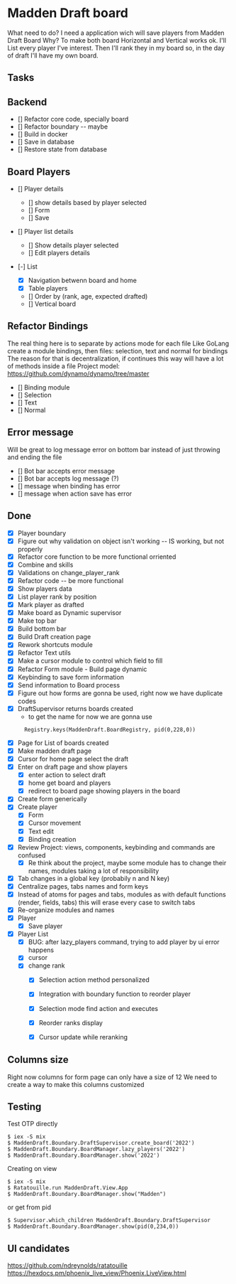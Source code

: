 # Madden Draft board
What need to do?
I need a application wich will save players from Madden Draft Board
Why?
To make both board Horizontal and Vertical works ok.
I'll List every player I've interest.
Then I'll rank they in my board so, in the day of draft I'll have my own board.


## Tasks
## Backend
- [] Refactor core code, specially board
- [] Refactor boundary -- maybe
- [] Build in docker
- [] Save in database
- [] Restore state from database

## Board Players
- [] Player details
  - [] show details based by player selected
  - [] Form
  - [] Save 
- [] Player list details
  - [] Show details player selected
  - [] Edit players details

- [-] List
  - [x] Navigation betwenn board and home
  - [x] Table players
  - [] Order by (rank, age, expected drafted)
  - [] Vertical board


## Refactor Bindings
The real thing here is to separate by actions mode for each file
Like GoLang create a module bindings, then files: selection, text and normal for bindings
The reason for that is decentralization, if continues this way will have a lot of methods inside a file
Project model: https://github.com/dynamo/dynamo/tree/master
- [] Binding module
- [] Selection
- [] Text
- [] Normal

## Error message
  Will be great to log message error on bottom bar instead of just throwing and ending the file
- [] Bot bar accepts error message
- [] Bot bar accepts log message (?)
- [] message when binding has error
- [] message when action save has error

## Done
- [x] Player boundary
- [x] Figure out why validation on object isn't working -- IS working, but not properly
- [x] Refactor core function to be more functional orriented
- [x] Combine and skills
- [x] Validations on change_player_rank
- [x] Refactor code -- be more functional
- [x] Show players data
- [x] List player rank by position
- [x] Mark player as drafted
- [x] Make board as Dynamic supervisor
- [x] Make top bar
- [x] Build bottom bar
- [x] Build Draft creation page
- [x] Rework shortcuts module
- [x] Refactor Text utils
- [x] Make a cursor module to control which field to fill
- [x] Refactor Form module - Build page dynamic
- [x] Keybinding to save form information
- [x] Send information to Board process
- [x] Figure out how forms are gonna be used, right now we have duplicate codes
- [x] DraftSupervisor returns boards created
  - to get the name for now we are gonna use 
  ```
    Registry.keys(MaddenDraft.BoardRegistry, pid(0,228,0))
  ```
- [x] Page for List of boards created
- [x] Make madden draft page
- [x] Cursor for home page select the draft
- [x] Enter on draft page and show players
  - [x] enter action to select draft
  - [x] home get board and players
  - [x] redirect to board page showing players in the board
- [x] Create form generically
- [x] Create player
    - [x] Form
    - [x] Cursor movement
    - [x] Text edit
    - [x] Binding creation
- [x] Review Project: views, components, keybinding and commands are confused
  - [x] Re think about the project, maybe some module has to change their names, modules taking a lot of responsibility
- [x] Tab changes in a global key (probabily n and N key)
- [x] Centralize pages, tabs names and form keys
- [x] Instead of atoms for pages and tabs, modules as with default functions (render, fields, tabs) this will erase every case to switch tabs
- [x] Re-organize modules and names
- [x] Player
    - [x] Save player
- [x] Player List
  - [x] BUG: after lazy_players command, trying to add player by ui error happens
  - [x] cursor
  - [x] change rank
    - [x] Selection action method personalized
    - [x] Integration with boundary function to reorder player
    - [x] Selection mode find action and executes
    - [x] Reorder ranks display
    - [x] Cursor update while reranking

   

## Columns size
Right now columns for form page can only have a size of 12 
We need to create a way to make this columns customized


## Testing
Test OTP directly
```
$ iex -S mix
$ MaddenDraft.Boundary.DraftSupervisor.create_board('2022')
$ MaddenDraft.Boundary.BoardManager.lazy_players('2022')
$ MaddenDraft.Boundary.BoardManager.show('2022')
```

Creating on view
```
$ iex -S mix
$ Ratatouille.run MaddenDraft.View.App
$ MaddenDraft.Boundary.BoardManager.show("Madden")
```

or get from pid
```
$ Supervisor.which_children MaddenDraft.Boundary.DraftSupervisor
$ MaddenDraft.Boundary.BoardManager.show(pid(0,234,0))
```

## UI candidates
https://github.com/ndreynolds/ratatouille
https://hexdocs.pm/phoenix_live_view/Phoenix.LiveView.html


